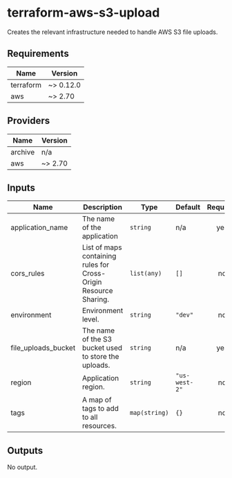 
# terraform-aws-s3-upload

Creates the relevant infrastructure needed to handle AWS S3 file uploads.

<!-- BEGINNING OF PRE-COMMIT-TERRAFORM DOCS HOOK -->
## Requirements

| Name | Version |
|------|---------|
| terraform | ~> 0.12.0 |
| aws | ~> 2.70 |

## Providers

| Name | Version |
|------|---------|
| archive | n/a |
| aws | ~> 2.70 |

## Inputs

| Name | Description | Type | Default | Required |
|------|-------------|------|---------|:--------:|
| application\_name | The name of the application | `string` | n/a | yes |
| cors\_rules | List of maps containing rules for Cross-Origin Resource Sharing. | `list(any)` | `[]` | no |
| environment | Environment level. | `string` | `"dev"` | no |
| file\_uploads\_bucket | The name of the S3 bucket used to store the uploads. | `string` | n/a | yes |
| region | Application region. | `string` | `"us-west-2"` | no |
| tags | A map of tags to add to all resources. | `map(string)` | `{}` | no |

## Outputs

No output.

<!-- END OF PRE-COMMIT-TERRAFORM DOCS HOOK -->
